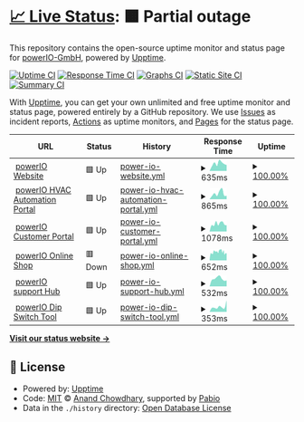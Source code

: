 # [📈 Live Status](https://status.powerio.com): <!--live status--> **🟧 Partial outage**

This repository contains the open-source uptime monitor and status page for [powerIO-GmbH](https://www.powerio.com), powered by [Upptime](https://github.com/upptime/upptime).

[![Uptime CI](https://github.com/powerIO-GmbH/uptime/workflows/Uptime%20CI/badge.svg)](https://github.com/powerIO-GmbH/uptime/actions?query=workflow%3A%22Uptime+CI%22)
[![Response Time CI](https://github.com/powerIO-GmbH/uptime/workflows/Response%20Time%20CI/badge.svg)](https://github.com/powerIO-GmbH/uptime/actions?query=workflow%3A%22Response+Time+CI%22)
[![Graphs CI](https://github.com/powerIO-GmbH/uptime/workflows/Graphs%20CI/badge.svg)](https://github.com/powerIO-GmbH/uptime/actions?query=workflow%3A%22Graphs+CI%22)
[![Static Site CI](https://github.com/powerIO-GmbH/uptime/workflows/Static%20Site%20CI/badge.svg)](https://github.com/powerIO-GmbH/uptime/actions?query=workflow%3A%22Static+Site+CI%22)
[![Summary CI](https://github.com/powerIO-GmbH/uptime/workflows/Summary%20CI/badge.svg)](https://github.com/powerIO-GmbH/uptime/actions?query=workflow%3A%22Summary+CI%22)

With [Upptime](https://upptime.js.org), you can get your own unlimited and free uptime monitor and status page, powered entirely by a GitHub repository. We use [Issues](https://github.com/powerIO-GmbH/uptime/issues) as incident reports, [Actions](https://github.com/powerIO-GmbH/uptime/actions) as uptime monitors, and [Pages](https://status.powerio.com) for the status page.

<!--start: status pages-->
<!-- This summary is generated by Upptime (https://github.com/upptime/upptime) -->
<!-- Do not edit this manually, your changes will be overwritten -->
<!-- prettier-ignore -->
| URL | Status | History | Response Time | Uptime |
| --- | ------ | ------- | ------------- | ------ |
| <img alt="" src="https://dl.powerio.com/downloads/icon.ico" height="13"> [powerIO Website](https://powerio.com) | 🟩 Up | [power-io-website.yml](https://github.com/powerIO-GmbH/uptime/commits/HEAD/history/power-io-website.yml) | <details><summary><img alt="Response time graph" src="./graphs/power-io-website/response-time-week.png" height="20"> 635ms</summary><br><a href="https://status.powerio.com/history/power-io-website"><img alt="Response time 1215" src="https://img.shields.io/endpoint?url=https%3A%2F%2Fraw.githubusercontent.com%2FpowerIO-GmbH%2Fuptime%2FHEAD%2Fapi%2Fpower-io-website%2Fresponse-time.json"></a><br><a href="https://status.powerio.com/history/power-io-website"><img alt="24-hour response time 517" src="https://img.shields.io/endpoint?url=https%3A%2F%2Fraw.githubusercontent.com%2FpowerIO-GmbH%2Fuptime%2FHEAD%2Fapi%2Fpower-io-website%2Fresponse-time-day.json"></a><br><a href="https://status.powerio.com/history/power-io-website"><img alt="7-day response time 635" src="https://img.shields.io/endpoint?url=https%3A%2F%2Fraw.githubusercontent.com%2FpowerIO-GmbH%2Fuptime%2FHEAD%2Fapi%2Fpower-io-website%2Fresponse-time-week.json"></a><br><a href="https://status.powerio.com/history/power-io-website"><img alt="30-day response time 1215" src="https://img.shields.io/endpoint?url=https%3A%2F%2Fraw.githubusercontent.com%2FpowerIO-GmbH%2Fuptime%2FHEAD%2Fapi%2Fpower-io-website%2Fresponse-time-month.json"></a><br><a href="https://status.powerio.com/history/power-io-website"><img alt="1-year response time 1215" src="https://img.shields.io/endpoint?url=https%3A%2F%2Fraw.githubusercontent.com%2FpowerIO-GmbH%2Fuptime%2FHEAD%2Fapi%2Fpower-io-website%2Fresponse-time-year.json"></a></details> | <details><summary><a href="https://status.powerio.com/history/power-io-website">100.00%</a></summary><a href="https://status.powerio.com/history/power-io-website"><img alt="All-time uptime 99.84%" src="https://img.shields.io/endpoint?url=https%3A%2F%2Fraw.githubusercontent.com%2FpowerIO-GmbH%2Fuptime%2FHEAD%2Fapi%2Fpower-io-website%2Fuptime.json"></a><br><a href="https://status.powerio.com/history/power-io-website"><img alt="24-hour uptime 100.00%" src="https://img.shields.io/endpoint?url=https%3A%2F%2Fraw.githubusercontent.com%2FpowerIO-GmbH%2Fuptime%2FHEAD%2Fapi%2Fpower-io-website%2Fuptime-day.json"></a><br><a href="https://status.powerio.com/history/power-io-website"><img alt="7-day uptime 100.00%" src="https://img.shields.io/endpoint?url=https%3A%2F%2Fraw.githubusercontent.com%2FpowerIO-GmbH%2Fuptime%2FHEAD%2Fapi%2Fpower-io-website%2Fuptime-week.json"></a><br><a href="https://status.powerio.com/history/power-io-website"><img alt="30-day uptime 99.84%" src="https://img.shields.io/endpoint?url=https%3A%2F%2Fraw.githubusercontent.com%2FpowerIO-GmbH%2Fuptime%2FHEAD%2Fapi%2Fpower-io-website%2Fuptime-month.json"></a><br><a href="https://status.powerio.com/history/power-io-website"><img alt="1-year uptime 99.84%" src="https://img.shields.io/endpoint?url=https%3A%2F%2Fraw.githubusercontent.com%2FpowerIO-GmbH%2Fuptime%2FHEAD%2Fapi%2Fpower-io-website%2Fuptime-year.json"></a></details>
| <img alt="" src="https://dl.powerio.com/downloads/icon.ico" height="13"> [powerIO HVAC Automation Portal](https://portal.hvac-automation.com) | 🟩 Up | [power-io-hvac-automation-portal.yml](https://github.com/powerIO-GmbH/uptime/commits/HEAD/history/power-io-hvac-automation-portal.yml) | <details><summary><img alt="Response time graph" src="./graphs/power-io-hvac-automation-portal/response-time-week.png" height="20"> 865ms</summary><br><a href="https://status.powerio.com/history/power-io-hvac-automation-portal"><img alt="Response time 744" src="https://img.shields.io/endpoint?url=https%3A%2F%2Fraw.githubusercontent.com%2FpowerIO-GmbH%2Fuptime%2FHEAD%2Fapi%2Fpower-io-hvac-automation-portal%2Fresponse-time.json"></a><br><a href="https://status.powerio.com/history/power-io-hvac-automation-portal"><img alt="24-hour response time 530" src="https://img.shields.io/endpoint?url=https%3A%2F%2Fraw.githubusercontent.com%2FpowerIO-GmbH%2Fuptime%2FHEAD%2Fapi%2Fpower-io-hvac-automation-portal%2Fresponse-time-day.json"></a><br><a href="https://status.powerio.com/history/power-io-hvac-automation-portal"><img alt="7-day response time 865" src="https://img.shields.io/endpoint?url=https%3A%2F%2Fraw.githubusercontent.com%2FpowerIO-GmbH%2Fuptime%2FHEAD%2Fapi%2Fpower-io-hvac-automation-portal%2Fresponse-time-week.json"></a><br><a href="https://status.powerio.com/history/power-io-hvac-automation-portal"><img alt="30-day response time 744" src="https://img.shields.io/endpoint?url=https%3A%2F%2Fraw.githubusercontent.com%2FpowerIO-GmbH%2Fuptime%2FHEAD%2Fapi%2Fpower-io-hvac-automation-portal%2Fresponse-time-month.json"></a><br><a href="https://status.powerio.com/history/power-io-hvac-automation-portal"><img alt="1-year response time 744" src="https://img.shields.io/endpoint?url=https%3A%2F%2Fraw.githubusercontent.com%2FpowerIO-GmbH%2Fuptime%2FHEAD%2Fapi%2Fpower-io-hvac-automation-portal%2Fresponse-time-year.json"></a></details> | <details><summary><a href="https://status.powerio.com/history/power-io-hvac-automation-portal">100.00%</a></summary><a href="https://status.powerio.com/history/power-io-hvac-automation-portal"><img alt="All-time uptime 100.00%" src="https://img.shields.io/endpoint?url=https%3A%2F%2Fraw.githubusercontent.com%2FpowerIO-GmbH%2Fuptime%2FHEAD%2Fapi%2Fpower-io-hvac-automation-portal%2Fuptime.json"></a><br><a href="https://status.powerio.com/history/power-io-hvac-automation-portal"><img alt="24-hour uptime 100.00%" src="https://img.shields.io/endpoint?url=https%3A%2F%2Fraw.githubusercontent.com%2FpowerIO-GmbH%2Fuptime%2FHEAD%2Fapi%2Fpower-io-hvac-automation-portal%2Fuptime-day.json"></a><br><a href="https://status.powerio.com/history/power-io-hvac-automation-portal"><img alt="7-day uptime 100.00%" src="https://img.shields.io/endpoint?url=https%3A%2F%2Fraw.githubusercontent.com%2FpowerIO-GmbH%2Fuptime%2FHEAD%2Fapi%2Fpower-io-hvac-automation-portal%2Fuptime-week.json"></a><br><a href="https://status.powerio.com/history/power-io-hvac-automation-portal"><img alt="30-day uptime 100.00%" src="https://img.shields.io/endpoint?url=https%3A%2F%2Fraw.githubusercontent.com%2FpowerIO-GmbH%2Fuptime%2FHEAD%2Fapi%2Fpower-io-hvac-automation-portal%2Fuptime-month.json"></a><br><a href="https://status.powerio.com/history/power-io-hvac-automation-portal"><img alt="1-year uptime 100.00%" src="https://img.shields.io/endpoint?url=https%3A%2F%2Fraw.githubusercontent.com%2FpowerIO-GmbH%2Fuptime%2FHEAD%2Fapi%2Fpower-io-hvac-automation-portal%2Fuptime-year.json"></a></details>
| <img alt="" src="https://icons.duckduckgo.com/ip3/portal.powerio.com.ico" height="13"> [powerIO Customer Portal](https://portal.powerio.com) | 🟩 Up | [power-io-customer-portal.yml](https://github.com/powerIO-GmbH/uptime/commits/HEAD/history/power-io-customer-portal.yml) | <details><summary><img alt="Response time graph" src="./graphs/power-io-customer-portal/response-time-week.png" height="20"> 1078ms</summary><br><a href="https://status.powerio.com/history/power-io-customer-portal"><img alt="Response time 1491" src="https://img.shields.io/endpoint?url=https%3A%2F%2Fraw.githubusercontent.com%2FpowerIO-GmbH%2Fuptime%2FHEAD%2Fapi%2Fpower-io-customer-portal%2Fresponse-time.json"></a><br><a href="https://status.powerio.com/history/power-io-customer-portal"><img alt="24-hour response time 864" src="https://img.shields.io/endpoint?url=https%3A%2F%2Fraw.githubusercontent.com%2FpowerIO-GmbH%2Fuptime%2FHEAD%2Fapi%2Fpower-io-customer-portal%2Fresponse-time-day.json"></a><br><a href="https://status.powerio.com/history/power-io-customer-portal"><img alt="7-day response time 1078" src="https://img.shields.io/endpoint?url=https%3A%2F%2Fraw.githubusercontent.com%2FpowerIO-GmbH%2Fuptime%2FHEAD%2Fapi%2Fpower-io-customer-portal%2Fresponse-time-week.json"></a><br><a href="https://status.powerio.com/history/power-io-customer-portal"><img alt="30-day response time 1491" src="https://img.shields.io/endpoint?url=https%3A%2F%2Fraw.githubusercontent.com%2FpowerIO-GmbH%2Fuptime%2FHEAD%2Fapi%2Fpower-io-customer-portal%2Fresponse-time-month.json"></a><br><a href="https://status.powerio.com/history/power-io-customer-portal"><img alt="1-year response time 1491" src="https://img.shields.io/endpoint?url=https%3A%2F%2Fraw.githubusercontent.com%2FpowerIO-GmbH%2Fuptime%2FHEAD%2Fapi%2Fpower-io-customer-portal%2Fresponse-time-year.json"></a></details> | <details><summary><a href="https://status.powerio.com/history/power-io-customer-portal">100.00%</a></summary><a href="https://status.powerio.com/history/power-io-customer-portal"><img alt="All-time uptime 99.94%" src="https://img.shields.io/endpoint?url=https%3A%2F%2Fraw.githubusercontent.com%2FpowerIO-GmbH%2Fuptime%2FHEAD%2Fapi%2Fpower-io-customer-portal%2Fuptime.json"></a><br><a href="https://status.powerio.com/history/power-io-customer-portal"><img alt="24-hour uptime 100.00%" src="https://img.shields.io/endpoint?url=https%3A%2F%2Fraw.githubusercontent.com%2FpowerIO-GmbH%2Fuptime%2FHEAD%2Fapi%2Fpower-io-customer-portal%2Fuptime-day.json"></a><br><a href="https://status.powerio.com/history/power-io-customer-portal"><img alt="7-day uptime 100.00%" src="https://img.shields.io/endpoint?url=https%3A%2F%2Fraw.githubusercontent.com%2FpowerIO-GmbH%2Fuptime%2FHEAD%2Fapi%2Fpower-io-customer-portal%2Fuptime-week.json"></a><br><a href="https://status.powerio.com/history/power-io-customer-portal"><img alt="30-day uptime 99.94%" src="https://img.shields.io/endpoint?url=https%3A%2F%2Fraw.githubusercontent.com%2FpowerIO-GmbH%2Fuptime%2FHEAD%2Fapi%2Fpower-io-customer-portal%2Fuptime-month.json"></a><br><a href="https://status.powerio.com/history/power-io-customer-portal"><img alt="1-year uptime 99.94%" src="https://img.shields.io/endpoint?url=https%3A%2F%2Fraw.githubusercontent.com%2FpowerIO-GmbH%2Fuptime%2FHEAD%2Fapi%2Fpower-io-customer-portal%2Fuptime-year.json"></a></details>
| <img alt="" src="https://dl.powerio.com/downloads/icon.ico" height="13"> [powerIO Online Shop](https://shop.powerio.com) | 🟥 Down | [power-io-online-shop.yml](https://github.com/powerIO-GmbH/uptime/commits/HEAD/history/power-io-online-shop.yml) | <details><summary><img alt="Response time graph" src="./graphs/power-io-online-shop/response-time-week.png" height="20"> 652ms</summary><br><a href="https://status.powerio.com/history/power-io-online-shop"><img alt="Response time 903" src="https://img.shields.io/endpoint?url=https%3A%2F%2Fraw.githubusercontent.com%2FpowerIO-GmbH%2Fuptime%2FHEAD%2Fapi%2Fpower-io-online-shop%2Fresponse-time.json"></a><br><a href="https://status.powerio.com/history/power-io-online-shop"><img alt="24-hour response time 580" src="https://img.shields.io/endpoint?url=https%3A%2F%2Fraw.githubusercontent.com%2FpowerIO-GmbH%2Fuptime%2FHEAD%2Fapi%2Fpower-io-online-shop%2Fresponse-time-day.json"></a><br><a href="https://status.powerio.com/history/power-io-online-shop"><img alt="7-day response time 652" src="https://img.shields.io/endpoint?url=https%3A%2F%2Fraw.githubusercontent.com%2FpowerIO-GmbH%2Fuptime%2FHEAD%2Fapi%2Fpower-io-online-shop%2Fresponse-time-week.json"></a><br><a href="https://status.powerio.com/history/power-io-online-shop"><img alt="30-day response time 903" src="https://img.shields.io/endpoint?url=https%3A%2F%2Fraw.githubusercontent.com%2FpowerIO-GmbH%2Fuptime%2FHEAD%2Fapi%2Fpower-io-online-shop%2Fresponse-time-month.json"></a><br><a href="https://status.powerio.com/history/power-io-online-shop"><img alt="1-year response time 903" src="https://img.shields.io/endpoint?url=https%3A%2F%2Fraw.githubusercontent.com%2FpowerIO-GmbH%2Fuptime%2FHEAD%2Fapi%2Fpower-io-online-shop%2Fresponse-time-year.json"></a></details> | <details><summary><a href="https://status.powerio.com/history/power-io-online-shop">100.00%</a></summary><a href="https://status.powerio.com/history/power-io-online-shop"><img alt="All-time uptime 99.95%" src="https://img.shields.io/endpoint?url=https%3A%2F%2Fraw.githubusercontent.com%2FpowerIO-GmbH%2Fuptime%2FHEAD%2Fapi%2Fpower-io-online-shop%2Fuptime.json"></a><br><a href="https://status.powerio.com/history/power-io-online-shop"><img alt="24-hour uptime 99.99%" src="https://img.shields.io/endpoint?url=https%3A%2F%2Fraw.githubusercontent.com%2FpowerIO-GmbH%2Fuptime%2FHEAD%2Fapi%2Fpower-io-online-shop%2Fuptime-day.json"></a><br><a href="https://status.powerio.com/history/power-io-online-shop"><img alt="7-day uptime 100.00%" src="https://img.shields.io/endpoint?url=https%3A%2F%2Fraw.githubusercontent.com%2FpowerIO-GmbH%2Fuptime%2FHEAD%2Fapi%2Fpower-io-online-shop%2Fuptime-week.json"></a><br><a href="https://status.powerio.com/history/power-io-online-shop"><img alt="30-day uptime 99.95%" src="https://img.shields.io/endpoint?url=https%3A%2F%2Fraw.githubusercontent.com%2FpowerIO-GmbH%2Fuptime%2FHEAD%2Fapi%2Fpower-io-online-shop%2Fuptime-month.json"></a><br><a href="https://status.powerio.com/history/power-io-online-shop"><img alt="1-year uptime 99.95%" src="https://img.shields.io/endpoint?url=https%3A%2F%2Fraw.githubusercontent.com%2FpowerIO-GmbH%2Fuptime%2FHEAD%2Fapi%2Fpower-io-online-shop%2Fuptime-year.json"></a></details>
| <img alt="" src="https://dl.powerio.com/downloads/icon.ico" height="13"> [powerIO support Hub](https://support.powerio.com) | 🟩 Up | [power-io-support-hub.yml](https://github.com/powerIO-GmbH/uptime/commits/HEAD/history/power-io-support-hub.yml) | <details><summary><img alt="Response time graph" src="./graphs/power-io-support-hub/response-time-week.png" height="20"> 532ms</summary><br><a href="https://status.powerio.com/history/power-io-support-hub"><img alt="Response time 856" src="https://img.shields.io/endpoint?url=https%3A%2F%2Fraw.githubusercontent.com%2FpowerIO-GmbH%2Fuptime%2FHEAD%2Fapi%2Fpower-io-support-hub%2Fresponse-time.json"></a><br><a href="https://status.powerio.com/history/power-io-support-hub"><img alt="24-hour response time 413" src="https://img.shields.io/endpoint?url=https%3A%2F%2Fraw.githubusercontent.com%2FpowerIO-GmbH%2Fuptime%2FHEAD%2Fapi%2Fpower-io-support-hub%2Fresponse-time-day.json"></a><br><a href="https://status.powerio.com/history/power-io-support-hub"><img alt="7-day response time 532" src="https://img.shields.io/endpoint?url=https%3A%2F%2Fraw.githubusercontent.com%2FpowerIO-GmbH%2Fuptime%2FHEAD%2Fapi%2Fpower-io-support-hub%2Fresponse-time-week.json"></a><br><a href="https://status.powerio.com/history/power-io-support-hub"><img alt="30-day response time 856" src="https://img.shields.io/endpoint?url=https%3A%2F%2Fraw.githubusercontent.com%2FpowerIO-GmbH%2Fuptime%2FHEAD%2Fapi%2Fpower-io-support-hub%2Fresponse-time-month.json"></a><br><a href="https://status.powerio.com/history/power-io-support-hub"><img alt="1-year response time 856" src="https://img.shields.io/endpoint?url=https%3A%2F%2Fraw.githubusercontent.com%2FpowerIO-GmbH%2Fuptime%2FHEAD%2Fapi%2Fpower-io-support-hub%2Fresponse-time-year.json"></a></details> | <details><summary><a href="https://status.powerio.com/history/power-io-support-hub">100.00%</a></summary><a href="https://status.powerio.com/history/power-io-support-hub"><img alt="All-time uptime 100.00%" src="https://img.shields.io/endpoint?url=https%3A%2F%2Fraw.githubusercontent.com%2FpowerIO-GmbH%2Fuptime%2FHEAD%2Fapi%2Fpower-io-support-hub%2Fuptime.json"></a><br><a href="https://status.powerio.com/history/power-io-support-hub"><img alt="24-hour uptime 100.00%" src="https://img.shields.io/endpoint?url=https%3A%2F%2Fraw.githubusercontent.com%2FpowerIO-GmbH%2Fuptime%2FHEAD%2Fapi%2Fpower-io-support-hub%2Fuptime-day.json"></a><br><a href="https://status.powerio.com/history/power-io-support-hub"><img alt="7-day uptime 100.00%" src="https://img.shields.io/endpoint?url=https%3A%2F%2Fraw.githubusercontent.com%2FpowerIO-GmbH%2Fuptime%2FHEAD%2Fapi%2Fpower-io-support-hub%2Fuptime-week.json"></a><br><a href="https://status.powerio.com/history/power-io-support-hub"><img alt="30-day uptime 100.00%" src="https://img.shields.io/endpoint?url=https%3A%2F%2Fraw.githubusercontent.com%2FpowerIO-GmbH%2Fuptime%2FHEAD%2Fapi%2Fpower-io-support-hub%2Fuptime-month.json"></a><br><a href="https://status.powerio.com/history/power-io-support-hub"><img alt="1-year uptime 100.00%" src="https://img.shields.io/endpoint?url=https%3A%2F%2Fraw.githubusercontent.com%2FpowerIO-GmbH%2Fuptime%2FHEAD%2Fapi%2Fpower-io-support-hub%2Fuptime-year.json"></a></details>
| <img alt="" src="https://dl.powerio.com/downloads/icon.ico" height="13"> [powerIO Dip Switch Tool](https://dipswitch.powerio.com) | 🟩 Up | [power-io-dip-switch-tool.yml](https://github.com/powerIO-GmbH/uptime/commits/HEAD/history/power-io-dip-switch-tool.yml) | <details><summary><img alt="Response time graph" src="./graphs/power-io-dip-switch-tool/response-time-week.png" height="20"> 353ms</summary><br><a href="https://status.powerio.com/history/power-io-dip-switch-tool"><img alt="Response time 297" src="https://img.shields.io/endpoint?url=https%3A%2F%2Fraw.githubusercontent.com%2FpowerIO-GmbH%2Fuptime%2FHEAD%2Fapi%2Fpower-io-dip-switch-tool%2Fresponse-time.json"></a><br><a href="https://status.powerio.com/history/power-io-dip-switch-tool"><img alt="24-hour response time 792" src="https://img.shields.io/endpoint?url=https%3A%2F%2Fraw.githubusercontent.com%2FpowerIO-GmbH%2Fuptime%2FHEAD%2Fapi%2Fpower-io-dip-switch-tool%2Fresponse-time-day.json"></a><br><a href="https://status.powerio.com/history/power-io-dip-switch-tool"><img alt="7-day response time 353" src="https://img.shields.io/endpoint?url=https%3A%2F%2Fraw.githubusercontent.com%2FpowerIO-GmbH%2Fuptime%2FHEAD%2Fapi%2Fpower-io-dip-switch-tool%2Fresponse-time-week.json"></a><br><a href="https://status.powerio.com/history/power-io-dip-switch-tool"><img alt="30-day response time 297" src="https://img.shields.io/endpoint?url=https%3A%2F%2Fraw.githubusercontent.com%2FpowerIO-GmbH%2Fuptime%2FHEAD%2Fapi%2Fpower-io-dip-switch-tool%2Fresponse-time-month.json"></a><br><a href="https://status.powerio.com/history/power-io-dip-switch-tool"><img alt="1-year response time 297" src="https://img.shields.io/endpoint?url=https%3A%2F%2Fraw.githubusercontent.com%2FpowerIO-GmbH%2Fuptime%2FHEAD%2Fapi%2Fpower-io-dip-switch-tool%2Fresponse-time-year.json"></a></details> | <details><summary><a href="https://status.powerio.com/history/power-io-dip-switch-tool">100.00%</a></summary><a href="https://status.powerio.com/history/power-io-dip-switch-tool"><img alt="All-time uptime 100.00%" src="https://img.shields.io/endpoint?url=https%3A%2F%2Fraw.githubusercontent.com%2FpowerIO-GmbH%2Fuptime%2FHEAD%2Fapi%2Fpower-io-dip-switch-tool%2Fuptime.json"></a><br><a href="https://status.powerio.com/history/power-io-dip-switch-tool"><img alt="24-hour uptime 100.00%" src="https://img.shields.io/endpoint?url=https%3A%2F%2Fraw.githubusercontent.com%2FpowerIO-GmbH%2Fuptime%2FHEAD%2Fapi%2Fpower-io-dip-switch-tool%2Fuptime-day.json"></a><br><a href="https://status.powerio.com/history/power-io-dip-switch-tool"><img alt="7-day uptime 100.00%" src="https://img.shields.io/endpoint?url=https%3A%2F%2Fraw.githubusercontent.com%2FpowerIO-GmbH%2Fuptime%2FHEAD%2Fapi%2Fpower-io-dip-switch-tool%2Fuptime-week.json"></a><br><a href="https://status.powerio.com/history/power-io-dip-switch-tool"><img alt="30-day uptime 100.00%" src="https://img.shields.io/endpoint?url=https%3A%2F%2Fraw.githubusercontent.com%2FpowerIO-GmbH%2Fuptime%2FHEAD%2Fapi%2Fpower-io-dip-switch-tool%2Fuptime-month.json"></a><br><a href="https://status.powerio.com/history/power-io-dip-switch-tool"><img alt="1-year uptime 100.00%" src="https://img.shields.io/endpoint?url=https%3A%2F%2Fraw.githubusercontent.com%2FpowerIO-GmbH%2Fuptime%2FHEAD%2Fapi%2Fpower-io-dip-switch-tool%2Fuptime-year.json"></a></details>

<!--end: status pages-->

[**Visit our status website →**](https://status.powerio.com)

## 📄 License

- Powered by: [Upptime](https://github.com/upptime/upptime)
- Code: [MIT](./LICENSE) © [Anand Chowdhary](https://anandchowdhary.com), supported by [Pabio](https://pabio.com)
- Data in the `./history` directory: [Open Database License](https://opendatacommons.org/licenses/odbl/1-0/)
